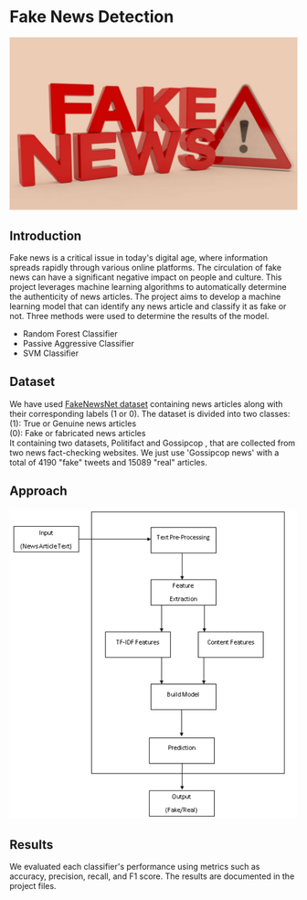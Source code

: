 # Fake News Detection
![logo](images/fnd.jpg)


## Introduction
Fake news is a critical issue in today's digital age, where information spreads rapidly through various online platforms. The circulation of fake news can have a significant negative impact on people and culture. This project leverages machine learning algorithms to automatically determine the authenticity of news articles. The project aims to develop a machine learning model that can identify any news article and classify it as fake or not. Three methods were used to determine the results of the model.
- Random Forest Classifier
- Passive Aggressive Classifier
- SVM Classifier


## Dataset
We have used [FakeNewsNet dataset](https://github.com/KaiDMML/FakeNewsNet) containing news articles along with their corresponding labels (1 or 0). The dataset is divided into two classes:                                                                                                
(1): True or Genuine news articles                                                                                                             
(0): Fake or fabricated news articles                                                                                                          
It containing two datasets, Politifact  and Gossipcop , that are collected from two news fact-checking websites. 
We just use 'Gossipcop news' with a total of 4190 "fake" tweets and 15089 "real" articles.


## Approach
![flow chart](images/flowchart.png)


## Results
We evaluated each classifier's performance using metrics such as accuracy, precision, recall, and F1 score. The results are documented in the project files.
